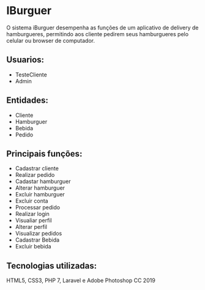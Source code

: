 # IBurguer

O sistema iBurguer desempenha as funções de um aplicativo de delivery de hamburgueres, permitindo aos cliente pedirem seus 
hamburgueres pelo celular ou browser de computador.

## Usuarios:

- TesteCliente
- Admin

## Entidades:
- Cliente
- Hamburguer
- Bebida
- Pedido

## Principais funções:

- Cadastrar cliente
- Realizar pedido
- Cadastar hamburguer
- Alterar hamburguer
- Excluir hamburguer
- Excluir conta
- Processar pedido
- Realizar login
- Visualiar perfil
- Alterar perfil
- Visualizar pedidos
- Cadastrar Bebida
- Excluir bebida 

## Tecnologias utilizadas:

HTML5, CSS3, PHP 7, Laravel e Adobe Photoshop CC 2019




